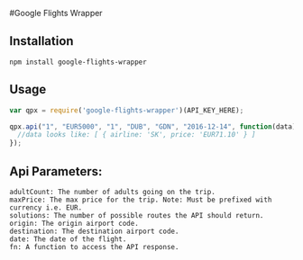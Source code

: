 #Google Flights Wrapper

## Installation

```
npm install google-flights-wrapper
```

## Usage

```javascript
var qpx = require('google-flights-wrapper')(API_KEY_HERE);

qpx.api("1", "EUR5000", "1", "DUB", "GDN", "2016-12-14", function(data){
  //data looks like: [ { airline: 'SK', price: 'EUR71.10' } ]
});
```

## Api Parameters:

```
adultCount: The number of adults going on the trip.
maxPrice: The max price for the trip. Note: Must be prefixed with currency i.e. EUR.
solutions: The number of possible routes the API should return.
origin: The origin airport code.
destination: The destination airport code.
date: The date of the flight.
fn: A function to access the API response.
```
